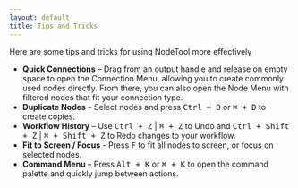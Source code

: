 ```yaml
---
layout: default
title: Tips and Tricks
---
```


Here are some tips and tricks for using NodeTool more effectively

- **Quick Connections** – Drag from an output handle and release on empty space to open the Connection Menu, allowing you to create commonly used nodes directly. From there, you can also open the Node Menu with filtered nodes that fit your connection type.
- **Duplicate Nodes** – Select nodes and press <kbd>Ctrl + D</kbd> or <kbd>⌘ + D</kbd> to create copies.
- **Workflow History** – Use <kbd>Ctrl + Z</kbd> | <kbd>⌘ + Z</kbd> to Undo and <kbd>Ctrl + Shift + Z</kbd> | <kbd>⌘ + Shift + Z</kbd> to Redo changes to your workflow.
- **Fit to Screen / Focus** - Press <kbd>F</kbd> to fit all nodes to screen, or focus on selected nodes.
- **Command Menu** – Press <kbd>Alt + K</kbd> or <kbd>⌘ + K</kbd> to open the command palette and quickly jump between actions.
